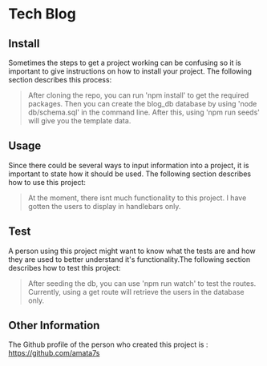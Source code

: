 # Tech Blog

## Install

Sometimes the steps to get a project working can be confusing so it is important to give instructions on how to install your project. The following section describes this process:

> After cloning the repo, you can run 'npm install' to get the required packages. Then you can create the blog_db database by using 'node db/schema.sql' in the command line. After this, using 'npm run seeds' will give you the template data.

## Usage

Since there could be several ways to input information into a project, it is important to state how it should be used. The following section describes how to use this project:

> At the moment, there isnt much functionality to this project. I have gotten the users to display in handlebars only.

## Test

A person using this project might want to know what the tests are and how they are used to better understand it's functionality.The following section describes how to test this project:

> After seeding the db, you can use 'npm run watch' to test the routes. Currently, using a get route will retrieve the users in the database only.

## Other Information

The Github profile of the person who created this project is : https://github.com/amata7s
